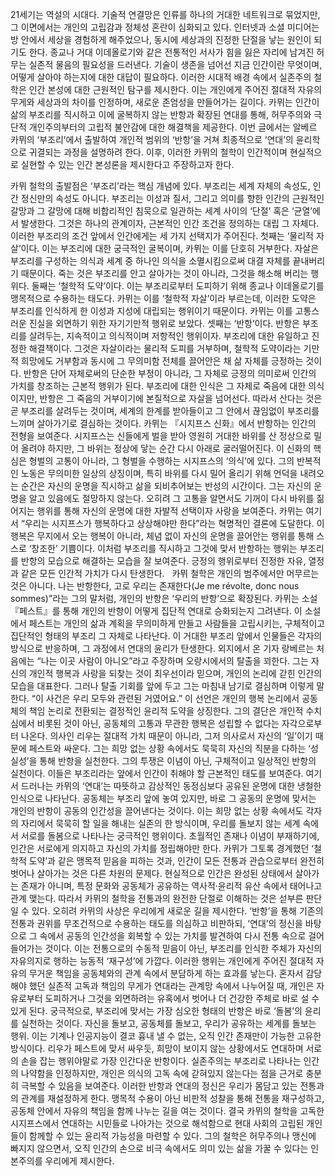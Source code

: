 21세기는 역설의 시대다. 기술적 연결망은 인류를 하나의 거대한 네트워크로 묶었지만, 그 이면에서는 개인의 고립감과 정체성 혼란이 심화되고 있다. 
인터넷과 소셜 미디어는 방 안에서 세상을 경험하게 해주었으나, 동시에 세상과의 진정한 단절을 낳는 원인이 되기도 한다. 종교나 거대 이데올로기와 같은 전통적인 서사가 힘을 잃은 자리에 남겨진 허무는 실존적 물음의 필요성을 드러낸다. 기술이 생존을 넘어선 지금 인간이란 무엇이며, 어떻게 살아야 하는지에 대한 대답이 필요하다. 이러한 시대적 배경 속에서 실존주의 철학은 인간 본성에 대한 근원적인 탐구를 제시한다. 이는 개인에게 주어진 절대적 자유의 무게와 세상과의 차이를 인정하며, 새로운 존엄성을 만들어가는 길이다. 카뮈는 인간이 삶의 부조리를 직시하고 이에 굴복하지 않는 반항과 확장된 연대를 통해, 허무주의와 극단적 개인주의부터의 고립적 불안감에 대한 해결책을 제공한다. 이번 글에서는 알베르 카뮈의 ‘부조리’에서 출발하여 개인적 범위의 ‘반항’을 거쳐 최종적으로 ‘연대’의 윤리학으로 귀결되는 과정을 설명하려 한다. 이후, 이러한 카뮈의 철학이 인간적이며 현실적으로 실현할 수 있는 인간 본성론을 제시한다고 주장하고자 한다. 

카뮈 철학의 출발점은 ‘부조리’라는 핵심 개념에 있다. 부조리는 세계 자체의 속성도, 인간 정신만의 속성도 아니다.
부조리는 이성과 질서, 그리고 의미를 향한 인간의 근원적인 갈망과 그 갈망에 대해 비합리적인 침묵으로 일관하는 세계 사이의 ‘단절’ 혹은 ‘균열’에서 발생한다. 
그것은 하나의 관계이자, 근본적인 인간 조건을 정의하는 대립 그 자체다. 이러한 부조리의 조건 앞에서 인간에게는 세 가지 선택지가 주어진다. 첫째는 ‘물리적 자살’이다. 
이는 부조리에 대한 궁극적인 굴복이며, 카뮈는 이를 단호히 거부한다. 자살은 부조리를 구성하는 의식과 세계 중 하나인 의식을 소멸시킴으로써 대결 자체를 끝내버리기 때문이다. 
죽는 것은 부조리를 안고 살아가는 것이 아니라, 그것을 해소해 버리는 행위다. 둘째는 ‘철학적 도약’이다. 이는 부조리로부터 도피하기 위해 종교나 이데올로기를 맹목적으로 수용하는 태도다.
카뮈는 이를 ‘철학적 자살’이라 부르는데, 이러한 도약은 부조리를 인식하게 한 이성과 지성에 대립되는 행위이기 때문이다. 카뮈는 이를 고통스러운 진실을 외면하기 위한 자기기만적 행위로 보았다. 
셋째는 ‘반항’이다. 반항은 부조리를 살려두는, 지속적이고 의식적이며 저항적인 행위이자. 부조리에 대한 유일하고 진정한 해결책이다.
그것은 자살이라는 물리적 도피를 거부하며, 철학적 도약이라는 기만적 희망에도 거부함과 동시에 그 무의미함 전체를 끌어안은 채 삶 자체를 긍정하는 것이다. 
반항은 단어 자체로써의 단순한 부정이 아니라, 그 자체로 긍정의 의미로써 인간의 가치를 창조하는 근본적 행위가 된다. 부조리에 대한 인식은 그 자체로 죽음에 대한 의식이지만, 반항은 그 죽음의 거부이기에 본질적으로 자살을 넘어선다.
따라서 산다는 것은 곧 부조리를 살려두는 것이며, 세계의 한계를 받아들이고 그 안에서 끊임없이 부조리를 느끼며 살아가기로 결심하는 것이다. 카뮈는 『시지프스 신화』에서 반항하는 인간의 전형을 보여준다. 
시지프스는 신들에게 벌을 받아 영원히 거대한 바위를 산 정상으로 밀어 올려야 하지만, 그 바위는 정상에 닿는 순간 다시 아래로 굴러떨어진다. 이 신화의 핵심은 형벌의 고통이 아니라, 그 형벌을 수행하는 시지프스의 ‘의식’에 있다. 
그의 반복적인 노동은 무의미한 일상의 상징이며, 특히 바위를 다시 밀어 올리기 위해 언덕을 내려오는 순간은 자신의 운명을 직시하고 삶을 되비추어보는 반성의 시간이다. 그는 자신의 운명을 알고 있음에도 절망하지 않는다. 
오히려 그 고통을 알면서도 기꺼이 다시 바위를 짊어지는 행위를 통해 자신의 운명에 대한 자발적 선택이자 사랑을 보여준다. 카뮈는 여기서 “우리는 시지프스가 행복하다고 상상해야만 한다”라는 혁명적인 결론에 도달한다. 
이 행복은 무지에서 오는 행복이 아니라, 체념 없이 자신의 운명을 끌어안는 행위를 통해 스스로 ‘창조한’ 기쁨이다. 
이처럼 부조리를 직시하고 그것에 맞서 반항하는 행위는 부조리를 반항의 모습으로 해결하는 모습을 잘 보여준다. 긍정의 행위로부터 진정한 자유, 열정과 같은 모든 인간적 가치가 다시 탄생한다.   
카뮈 철학은 개인의 범주에서만 머무르는 것은 아니다. 나는 반항한다, 고로 우리는 존재한다(Je me révolte, donc nous sommes)”라는 그의 말처럼, 개인의 반항은 ‘우리의 반항’으로 확장된다. 
카뮈는 소설 『페스트』를 통해 개인의 반항이 어떻게 집단적 연대로 승화되는지 그려낸다. 이 소설에서 페스트는 개인의 삶과 계획을 무의미하게 만들고 사람들을 고립시키는, 구체적이고 집단적인 형태의 부조리 그 자체로 나타난다. 
이 거대한 부조리 앞에서 인물들은 각자의 방식으로 반응하며, 그 과정에서 연대의 윤리가 탄생한다. 외지에서 온 기자 랑베르는 처음에는 “나는 이곳 사람이 아니오”라고 주장하며 오랑시에서의 탈출을 꾀한다. 
그는 자신의 개인적 행복과 사랑을 되찾는 것이 최우선이라 믿으며, 개인의 논리에 갇힌 인간의 모습을 대표한다. 그러나 탈출 기회를 앞에 두고 그는 마침내 남기로 결심하며 이렇게 말한다. 
“이 사건은 우리 모두와 관련된 거였어요.” 이 선언은 개인의 행복 논리에서 공동체의 책임 논리로 전환되는 결정적인 윤리적 도약을 상징한다. 그의 결단은 개인적 수치심에서 비롯된 것이 아닌, 공동체의 고통과 무관한 행복은 성립할 수 없다는 자각으로부터 나온다.
의사인 리우는 절대적 가치 때문이 아니라, 그저 의사로서 자신의 ‘일’이기 때문에 페스트와 싸운다. 그는 희망 없는 상황 속에서도 묵묵히 자신의 직분을 다하는 ‘성실성’을 통해 반항을 실천한다.
그의 투쟁은 이념이 아닌, 구체적이고 일상적인 반항의 실천이다. 이들은 부조리라는 앞에서 인간이 취해야 할 근본적인 태도를 보여준다. 여기서 드러나는 카뮈의 ‘연대’는 따뜻하고 감상적인 동정심보다 공유된 운명에 대한 냉철한 인식으로 나타난다.
공동체는 부조리 앞에 놓여 있지만, 바로 그 공동의 운명에 맞서는 개인의 반항이 공동의 인간성을 끌어낸다는 것이다. 이는 희망 없는 상황 속에서도 각자의 자리에서 묵묵히 할 일을 해내는 실존의 한 방식이며, 우리를 돌보지 않는 세계 속에서 서로를 돌봄으로 나타나는 궁극적인 행위이다.
초월적인 존재나 이념이 부재하기에, 인간은 서로에게 의지하고 자신의 가치를 정립해야만 한다. 
카뮈가 그토록 경계했던 ‘철학적 도약’과 같은 맹목적 믿음을 피하는 것과, 인간이 모든 전통과 관습으로부터 완전히 벗어나 살아가는 것은 다른 차원의 문제다. 
현실적으로 인간은 완성된 상태에서 살아가는 존재가 아니며, 특정 문화와 공동체가 공유하는 역사적·윤리적 유산 속에서 태어나고 관계 맺는다. 따라서 카뮈의 철학을 전통과의 완전한 단절로 이해하는 것은 섣부른 판단일 수 있다. 오히려 카뮈의 사상은 우리에게 새로운 길을 제시한다. ‘반항’을 통해 기존의 전통과 권위를 무조건적으로 수용하는 태도를 의심하고 비판하되, ‘연대’의 정신을 바탕으로 그 속에서 공동의 인간성을 회복할 수 있는 가치를 발견하여 다시 전통 속으로 걸어 들어가는 것이다. 이는 전통으로의 수동적 믿음이 아닌, 부조리를 인식한 주체가 자신의 자유의지로 행하는 능동적 ‘재구성’에 가깝다. 이러한 행위는 개인에게 주어진 절대적 자유의 무거운 책임을 공동체와의 관계 속에서 분담하게 하는 효과를 낳는다. 혼자서 감당해야 했던 실존적 고독과 책임의 무게가 연대라는 관계망 속에서 나누어질 때, 개인은 자유로부터 도피하거나 그것을 외면하려는 유혹에서 벗어나 더 건강한 주체로 바로 설 수 있게 된다.
궁극적으로, 부조리에 맞서는 가장 심오한 형태의 반항은 바로 ‘돌봄’의 윤리를 실천하는 것이다. 자신을 돌보고, 공동체를 돌보고, 우리가 공유하는 세계를 돌보는 행위. 이는 기계나 인공지능이 결코 흉내 낼 수 없는, 오직 인간 존재만이 가능한 고유한 방식이다. 리우가 페스트에 맞서 싸우듯, 희망이 보이지 않는 상황에서도 연대하며 서로의 손을 잡는 행위야말로 가장 인간다운 반항이다. 실존주의는 부조리로 나타나는 인간의 나약함을 인정하지만, 개인은 의식의 고독 속에 갇혀있지 않는다는 점을 근거로 충분히 극복할 수 있음을 보여준다. 이러한 반항과 연대의 정신은 우리가 몸담고 있는 전통과의 관계를 재설정하게 한다. 맹목적 수용이 아닌 비판적 성찰을 통해 전통을 재구성하고, 공동체 안에서 자유의 책임을 함께 나누는 길을 여는 것이다. 결국 카뮈의 철학을 고독한 시지프스에서 연대하는 시민들로 나아가는 것으로 해석함으로 현대 사회의 고립된 개인들이 함께할 수 있는 윤리적 가능성을 마련할 수 있다. 그의 철학은 허무주의나 맹신에 빠지지 않으면서, 오직 인간의 손으로 비극 속에서도 의미 있는 삶을 가꿀 수 있다는 인본주의를 우리에게 제시한다.
